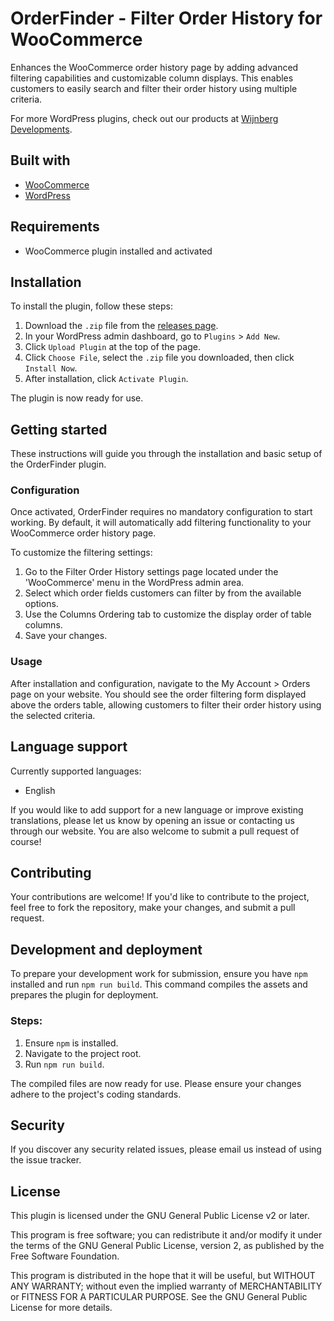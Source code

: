 # OrderFinder - Filter Order History for WooCommerce

Enhances the WooCommerce order history page by adding advanced filtering capabilities and customizable column displays. This enables customers to easily search and filter their order history using multiple criteria.

For more WordPress plugins, check out our products at [Wijnberg Developments](https://products.wijnberg.dev).

## Built with

- [WooCommerce](https://github.com/woocommerce/woocommerce)
- [WordPress](https://github.com/WordPress/WordPress)

## Requirements

- WooCommerce plugin installed and activated

## Installation

To install the plugin, follow these steps:

1. Download the `.zip` file from the [releases page](https://github.com/wijnberg-developments/orderfinder-filter-order-history/releases).
2. In your WordPress admin dashboard, go to `Plugins` > `Add New`.
3. Click `Upload Plugin` at the top of the page.
4. Click `Choose File`, select the `.zip` file you downloaded, then click `Install Now`.
5. After installation, click `Activate Plugin`.

The plugin is now ready for use.

## Getting started

These instructions will guide you through the installation and basic setup of the OrderFinder plugin.

### Configuration

Once activated, OrderFinder requires no mandatory configuration to start working. By default, it will automatically add filtering functionality to your WooCommerce order history page.

To customize the filtering settings:
1. Go to the Filter Order History settings page located under the 'WooCommerce' menu in the WordPress admin area.
2. Select which order fields customers can filter by from the available options.
3. Use the Columns Ordering tab to customize the display order of table columns.
4. Save your changes.

### Usage

After installation and configuration, navigate to the My Account > Orders page on your website. You should see the order filtering form displayed above the orders table, allowing customers to filter their order history using the selected criteria.

## Language support

Currently supported languages:
- English

If you would like to add support for a new language or improve existing translations, please let us know by opening an issue or contacting us through our website. You are also welcome to submit a pull request of course!

## Contributing

Your contributions are welcome! If you'd like to contribute to the project, feel free to fork the repository, make your changes, and submit a pull request.

## Development and deployment

To prepare your development work for submission, ensure you have `npm` installed and run `npm run build`. This command compiles the assets and prepares the plugin for deployment.

### Steps:

1. Ensure `npm` is installed.
2. Navigate to the project root.
3. Run `npm run build`.

The compiled files are now ready for use. Please ensure your changes adhere to the project's coding standards.

## Security

If you discover any security related issues, please email us instead of using the issue tracker.

## License

This plugin is licensed under the GNU General Public License v2 or later.

This program is free software; you can redistribute it and/or modify it under the terms of the GNU General Public License, version 2, as published by the Free Software Foundation.

This program is distributed in the hope that it will be useful, but WITHOUT ANY WARRANTY; without even the implied warranty of MERCHANTABILITY or FITNESS FOR A PARTICULAR PURPOSE. See the GNU General Public License for more details.